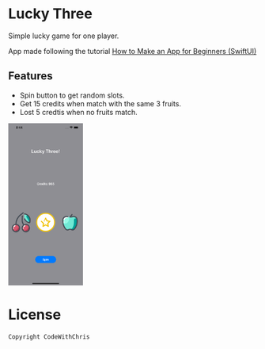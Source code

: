 # Lucky Three

Simple lucky game for one player.

App made following the tutorial [How to Make an App for Beginners (SwiftUI)](https://www.youtube.com/playlist?list=PLMRqhzcHGw1YqPh-ggQHJPAUxdHov_uNJ)

## Features
* Spin button to get random slots.
* Get 15 credits when match with the same 3 fruits.
* Lost 5 credtis when no fruits match.

<img src="screenshots/app.png" width="30%"/>

# License
```xml
Copyright CodeWithChris
```
